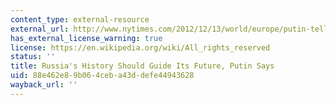 ```yaml
---
content_type: external-resource
external_url: http://www.nytimes.com/2012/12/13/world/europe/putin-tells-russia-to-seek-clues-from-its-past.html?_r=2&
has_external_license_warning: true
license: https://en.wikipedia.org/wiki/All_rights_reserved
status: ''
title: Russia's History Should Guide Its Future, Putin Says
uid: 88e462e8-9b06-4ceb-a43d-defe44943628
wayback_url: ''
---
```

